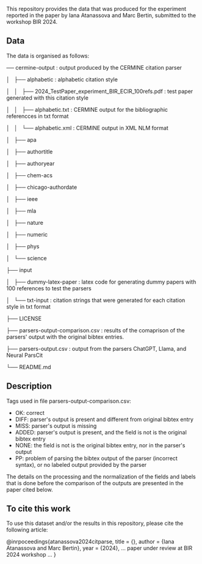 
This repository provides the data that was produced for the experiment reported in the paper by Iana Atanassova and Marc Bertin, submitted to the workshop BIR 2024. 


## Data

The data is organised as follows:


── cermine-output						: output produced by the CERMINE citation parser

│   ├── alphabetic			: alphabetic citation style

│   │   ├── 2024_TestPaper_experiment_BIR_ECIR_100refs.pdf		: test paper generated with this citation style

│   │   ├── alphabetic.txt 										: CERMINE output for the bibliographic referencces in txt format

│   │   └── alphabetic.xml										: CERMINE output in XML NLM format

│   ├── apa

│   ├── authortitle

│   ├── authoryear

│   ├── chem-acs

│   ├── chicago-authordate

│   ├── ieee

│   ├── mla

│   ├── nature

│   ├── numeric

│   ├── phys

│   └── science

├── input

│   ├── dummy-latex-paper		: latex code for generating dummy papers with 100 references to test the parsers

│   └── txt-input				: citation strings that were generated for each citation style in txt format

├── LICENSE

├── parsers-output-comparison.csv		: results of the comaprison of the parsers' output with the original bibtex entries. 

├── parsers-output.csv					: output from the parsers ChatGPT, Llama, and Neural ParsCit

└── README.md

## Description

Tags used in file parsers-output-comparison.csv: 
-  OK: correct
- DIFF: parser's output is present and different from original bibtex entry
- MISS: parser's output is missing
- ADDED: parser's output is present, and the field is not is the original bibtex entry
- NONE: the field is not is the original bibtex entry, nor in the parser's output
- PP: problem of parsing the bibtex output of the parser (incorrect syntax), or no labeled output provided by the parser

The details on the processing and the normalization of the fields and labels that is done before the comparison of the outputs are presented in the paper cited below.

## To cite this work

To use this dataset and/or the results in this repository, please cite the following article:

@inrpoceedings{atanassova2024citparse,
	title = {}, 
	author = {Iana Atanassova and Marc Bertin},
	year = {2024},
	...  paper under review at BIR 2024 workshop ...
}
